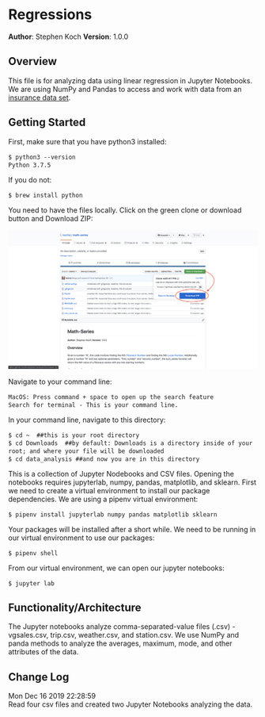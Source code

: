 # Regressions

**Author**: Stephen Koch
**Version**: 1.0.0

## Overview
This file is for analyzing data using linear regression in Jupyter Notebooks. We are using NumPy and Pandas to access and work with data from an [insurance data set](https://www.kaggle.com/mirichoi0218/insurance).

## Getting Started

First, make sure that you have python3 installed:
```
$ python3 --version
Python 3.7.5
```
If you do not:
```
$ brew install python
```
You need to have the files locally. Click on the green clone or download button and Download ZIP:

![Click_to_download](assets/Click_to_download.png)

Navigate to your command line:
```
MacOS: Press command + space to open up the search feature
Search for terminal - This is your command line.
```

In your command line, navigate to this directory:
```
$ cd ~  ##this is your root directory
$ cd Downloads  ##by default: Downloads is a directory inside of your root; and where your file will be downloaded
$ cd data_analysis ##and now you are in this directory
```
This is a collection of Jupyter Nodebooks and CSV files.
Opening the notebooks requires jupyterlab, numpy, pandas, matplotlib, and sklearn.
First we need to create a virtual environment to install our package dependencies.
We are using a pipenv virtual environment:
```
$ pipenv install jupyterlab numpy pandas matplotlib sklearn
```
Your packages will be installed after a short while.
We need to be running in our virtual environment to use our packages:
```
$ pipenv shell
```
From our virtual environment, we can open our jupyter notebooks:
```
$ jupyter lab
```

## Functionality/Architecture
The Jupyter notebooks analyze comma-separated-value files (.csv) - vgsales.csv, trip.csv, weather.csv, and station.csv. We use NumPy and panda methods to analyze the averages, maximum, mode, and other attributes of the data.

## Change Log
Mon Dec 16 2019 22:28:59<br>Read four csv files and created two Jupyter Notebooks analyzing the data.


